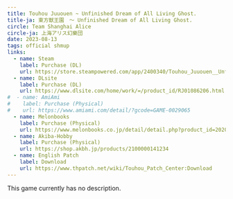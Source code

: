 ```yaml
---
title: Touhou Juuouen ~ Unfinished Dream of All Living Ghost.
title-ja: 東方獣王園　〜 Unfinished Dream of All Living Ghost.
circle: Team Shanghai Alice
circle-ja: 上海アリス幻樂団
date: 2023-08-13
tags: official shmup
links:
  - name: Steam
    label: Purchase (DL)
    url: https://store.steampowered.com/app/2400340/Touhou_Juuouen__Unfinished_Dream_of_All_Living_Ghost/
  - name: DLsite
    label: Purchase (DL)
    url: https://www.dlsite.com/home/work/=/product_id/RJ01086206.html
#  - name: AmiAmi
#    label: Purchase (Physical)
#    url: https://www.amiami.com/detail/?gcode=GAME-0029065
  - name: Melonbooks
    label: Purchase (Physical)
    url: https://www.melonbooks.co.jp/detail/detail.php?product_id=2020324
  - name: Akiba-Hobby
    label: Purchase (Physical)
    url: https://shop.akbh.jp/products/2100000141234
  - name: English Patch
    label: Download
    url: https://www.thpatch.net/wiki/Touhou_Patch_Center:Download
---
```

This game currently has no description.
